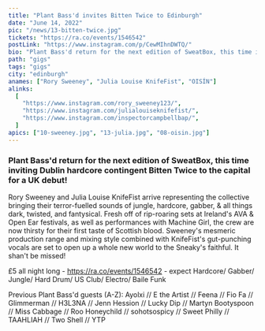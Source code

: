 ```yaml
---
title: "Plant Bass'd invites Bitten Twice to Edinburgh"
date: "June 14, 2022"
pic: "/news/13-bitten-twice.jpg"
tickets: "https://ra.co/events/1546542"
postLink: "https://www.instagram.com/p/CewMIhnDWTQ/"
bio: "Plant Bass'd return for the next edition of SweatBox, this time inviting Dublin hardcore contingent Bitten Twice to the capital for a UK debut!.."
path: "gigs"
tags: "gigs"
city: "edinburgh"
anames: ["Rory Sweeney", "Julia Louise KnifeFist", "OISÍN"]
alinks:
  [
    "https://www.instagram.com/rory_sweeney123/",
    "https://www.instagram.com/julialouiseknifefist/",
    "https://www.instagram.com/inspectorcampbellbap/",
  ]
apics: ["10-sweeney.jpg", "13-julia.jpg", "08-oisin.jpg"]
---
```


### Plant Bass'd return for the next edition of SweatBox, this time inviting Dublin hardcore contingent Bitten Twice to the capital for a UK debut!

Rory Sweeney and Julia Louise KnifeFist arrive representing the collective bringing their terror-fuelled sounds of jungle, hardcore, gabber, & all things dark, twisted, and fantysical. Fresh off of rip-roaring sets at Ireland's AVA & Open Ear festivals, as well as performances with Machine Girl, the crew are now thirsty for their first taste of Scottish blood.
Sweeney's mesmeric production range and mixing style combined with KnifeFist's gut-punching vocals are set to open up a whole new world to the Sneaky's faithful. It shan't be missed!

£5 all night long - https://ra.co/events/1546542 - expect Hardcore/ Gabber/ Jungle/ Hard Drum/ US Club/ Electro/ Baile Funk

Previous Plant Bass'd guests (A-Z):
Ayolxi // E the Artist // Feena // Fio Fa // Glimmerman // H3L3NA // Jenn Hession // Lucky Dip // Martyn Bootyspoon // Miss Cabbage // Roo Honeychild // sohotsospicy // Sweet Philly // TAAHLIAH // Two Shell // YTP
